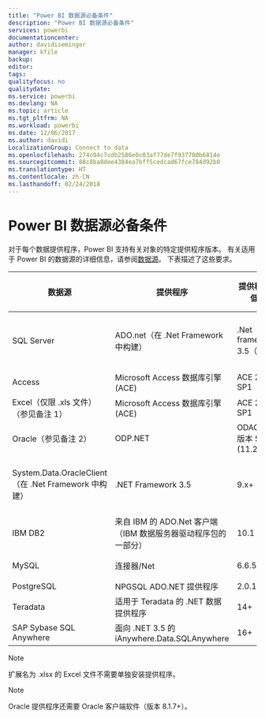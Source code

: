 ```yaml
---
title: "Power BI 数据源必备条件"
description: "Power BI 数据源必备条件"
services: powerbi
documentationcenter: 
author: davidiseminger
manager: kfile
backup: 
editor: 
tags: 
qualityfocus: no
qualitydate: 
ms.service: powerbi
ms.devlang: NA
ms.topic: article
ms.tgt_pltfrm: NA
ms.workload: powerbi
ms.date: 12/06/2017
ms.author: davidi
LocalizationGroup: Connect to data
ms.openlocfilehash: 274c94c7cdb2586e0c03af77de7f937700b6814e
ms.sourcegitcommit: 88c8ba8dee4384ea7bff5cedcad67fce784d92b0
ms.translationtype: HT
ms.contentlocale: zh-CN
ms.lasthandoff: 02/24/2018
---
```

# <a name="power-bi-data-source-prerequisites"></a>Power BI 数据源必备条件
对于每个数据提供程序，Power BI 支持有关对象的特定提供程序版本。 有关适用于 Power BI 的数据源的详细信息，请参阅[数据源](desktop-data-sources.md)。 下表描述了这些要求。

| 数据源 | 提供程序 | 提供程序的最低版本 | 数据源的最低版本 | 受支持的数据源对象 | 下载链接 |
| --- | --- | --- | --- | --- | --- |
| SQL Server |ADO.net（在 .Net Framework 中构建） |.Net framework 3.5（仅限） |SQL Server 2005+ |表/视图、标量函数、表函数 |包含在 .NET Framework 3.5 或更高版本中 |
| Access |Microsoft Access 数据库引擎 (ACE) |ACE 2010 SP1 |无限制 |表/视图 |[下载链接](http://go.microsoft.com/fwlink/?linkid=285987&clcid=0x409) |
| Excel（仅限 .xls 文件）（参见备注 1） |Microsoft Access 数据库引擎 (ACE) |ACE 2010 SP1 |无限制 |表、工作表 |[下载链接](http://go.microsoft.com/fwlink/?linkid=285987&clcid=0x409) |
| Oracle（参见备注 2） |ODP.NET |ODAC 11.2 版本 5 (11.2.0.3.20) |9.x+ |表/视图 |[下载链接](http://go.microsoft.com/fwlink/?linkid=272376&clcid=0x409) |
| System.Data.OracleClient（在 .Net Framework 中构建） |.NET Framework 3.5 |9.x+ |表/视图 |包含在 .NET Framework 3.5 或更高版本中 | |
| IBM DB2 |来自 IBM 的 ADO.Net 客户端（IBM 数据服务器驱动程序包的一部分） |10.1 |9.1+ |表/视图 |[下载链接](http://go.microsoft.com/fwlink/?linkid=274911&clcid=0x409) |
| MySQL |连接器/Net |6.6.5 |5.1 |表/视图、标量函数 |[下载链接](http://go.microsoft.com/fwlink/?linkid=278885&clcid=0x409) |
| PostgreSQL |NPGSQL ADO.NET 提供程序 |2.0.12 |7.4 |表/视图 |[下载链接](http://go.microsoft.com/fwlink/?linkid=282716&clcid=0x409) |
| Teradata |适用于 Teradata 的 .NET 数据提供程序 |14+ |12+ |表/视图 |[下载链接](http://go.microsoft.com/fwlink/?linkid=278886&clcid=0x409) |
| SAP Sybase SQL Anywhere |面向 .NET 3.5 的 iAnywhere.Data.SQLAnywhere |16+ |16+ |表/视图 |[下载链接](http://go.microsoft.com/fwlink/?linkid=324846) |

>[!NOTE]
>扩展名为 .xlsx 的 Excel 文件不需要单独安装提供程序。

>[!NOTE]
>Oracle 提供程序还需要 Oracle 客户端软件（版本 8.1.7+）。
> 
> 

